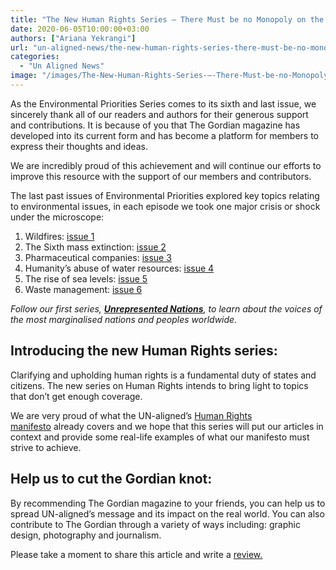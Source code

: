 ```yaml
---
title: "The New Human Rights Series – There Must be no Monopoly on the Truth"
date: 2020-06-05T10:00:00+03:00
authors: ["Ariana Yekrangi"]
url: "un-aligned-news/the-new-human-rights-series-there-must-be-no-monopoly-on-the-truth"
categories: 
  - "Un Aligned News"
image: "/images/The-New-Human-Rights-Series-–-There-Must-be-no-Monopoly-on-the-Truth-1.png"
---
```


As the Environmental Priorities Series comes to its sixth and last issue, we sincerely thank all of our readers and authors for their generous support and contributions. It is because of you that The Gordian magazine has developed into its current form and has become a platform for members to express their thoughts and ideas.

We are incredibly proud of this achievement and will continue our efforts to improve this resource with the support of our members and contributors.

The last past issues of Environmental Priorities explored key topics relating to environmental issues, in each episode we took one major crisis or shock under the microscope:

1. Wildfires: [issue 1](https://un-aligned.org/wp-content/uploads/2020/01/ISSUE-1VOL.2-1.pdf)
2. The Sixth mass extinction: [issue 2](https://un-aligned.org/wp-content/uploads/2020/02/ISSUE-2VOL.2-2.pdf)
3. Pharmaceutical companies: [issue 3](https://un-aligned.org/wp-content/uploads/2020/03/ISSUE-2VOL.3.pdf)
4. Humanity’s abuse of water resources: [issue 4](https://un-aligned.org/the-gordian-magazine/the-gordian-april-issue/)
5. The rise of sea levels: [issue 5](https://un-aligned.org/the-gordian-magazine/the-gordian-may-issue-vol-2/) 
6. Waste management: [issue 6](https://un-aligned.org/the-gordian-magazine/the-gordian-june-issue-vol-2/)

_Follow our first series,_ [**_Unrepresented Nations_**](https://un-aligned.org/login)_, to learn about the voices of the most marginalised nations and peoples worldwide._

## **Introducing the new Human Rights series:**

Clarifying and upholding human rights is a fundamental duty of states and citizens. The new series on Human Rights intends to bring light to topics that don’t get enough coverage. 

We are very proud of what the UN-aligned’s [Human Rights manifesto](https://un-aligned.org/our-manifesto/human-rights-2/) already covers and we hope that this series will put our articles in context and provide some real-life examples of what our manifesto must strive to achieve.

## **Help us to cut the Gordian knot:** 

By recommending The Gordian magazine to your friends, you can help us to spread UN-aligned’s message and its impact on the real world. You can also contribute to The Gordian through a variety of ways including: graphic design, photography and journalism.

Please take a moment to share this article and write a [review.](https://un-aligned.org/about/who-are-we/register/)

